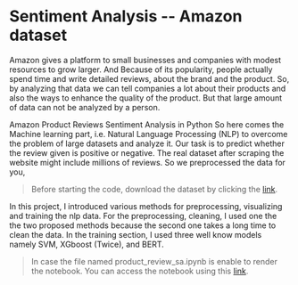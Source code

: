 # Sentiment Analysis -- Amazon dataset

Amazon gives a platform to small businesses and companies with modest resources to grow larger. And Because of its popularity, people actually spend time and write detailed reviews, about the brand and the product. So, by analyzing that data we can tell companies a lot about their products and also the ways to enhance the quality of the product. But that large amount of data can not be analyzed by a person.

Amazon Product Reviews Sentiment Analysis in Python So here comes the Machine learning part, i.e. Natural Language Processing (NLP) to overcome the problem of large datasets and analyze it. Our task is to predict whether the review given is positive or negative. The real dataset after scraping the website might include millions of reviews. So we preprocessed the data for you,

> Before starting the code, download the dataset by clicking the [link](https://s3.amazonaws.com/amazon-reviews-pds/tsv/amazon_reviews_us_PC_v1_00.tsv.gz).

In this project, I introduced various methods for preprocessing, visualizing and training the nlp data. For the preprocessing, cleaning, I used one the the two proposed methods because the second one takes a long time to clean the data. In the training section, I used three well know models namely SVM, XGboost (Twice), and BERT.

> In case the file named product_review_sa.ipynb is enable to render the notebook. You can access the notebook using this [link](https://colab.research.google.com/drive/13cRZ-0hPVgqy4sVLTV0lxNYAe9ThXpTT#scrollTo=_uhB9ERnmpbZ).


